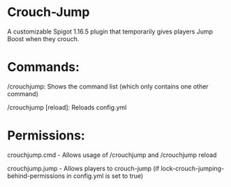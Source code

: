 # Crouch-Jump
A customizable Spigot 1.16.5 plugin that temporarily gives players Jump Boost when they crouch.

# Commands:
  /crouchjump: Shows the command list (which only contains one other command)
  
  /crouchjump [reload]: Reloads config.yml
  
# Permissions:
  crouchjump.cmd - Allows usage of /crouchjump and /crouchjump reload
  
  crouchjump.jump - Allows players to crouch-jump (if lock-crouch-jumping-behind-permissions in config.yml is set to true)
